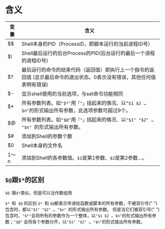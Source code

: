 # 含义

| 变量    | 含义                                                              |
| ----- | --------------------------------------------------------------- |
| $$    | Shell本身的PID（ProcessID，即脚本运行的当前进程ID号）                            |
| $!    | Shell最后运行的后台Process的PID(后台运行的最后一个进程的进程ID号)                      |
| $?    | 最后运行的命令的结束代码（返回值）即执行上一个指令的返回值 (显示最后命令的退出状态。0表示没有错误，其他任何值表明有错误)  |
| $-    | 显示shell使用的当前选项，与set命令功能相同                                       |
| $*    | 所有参数列表。如`"$*"`用`「"」`括起来的情况、以`“$1 $2 … $n"`的形式输出所有参数，此选项参数可超过9个。 |
| $@    | 所有参数列表。如`"$@"`用`「"」`括起来的情况、以`"$1" "$2" … "$n" `的形式输出所有参数。       |
| $#    | 添加到Shell的参数个数                                                   |
| $0    | Shell本身的文件名                                                     |
| $1～$n | 添加到Shell的各参数值。`$1`是第1参数、`$2`是第2参数…。                             |

## `$@`跟`$*`的区别

`$@ `跟`$*`类似，但是可以当作数组用

`$* `和` $@` 的区别
`$* `和 `$@`都表示传递给函数或脚本的所有参数，不被双引号(" ")包含时，都以`"$1" "$2" … "$n" `的形式输出所有参数。
但是当它们被双引号(" ")包含时，`"$*"`会将所有的参数作为一个整体，以`"$1 $2 … $n"`的形式输出所有参数；`"$@"` 会将各个参数分开，以`"$1" "$2" … "$n"`的形式输出所有参数。
